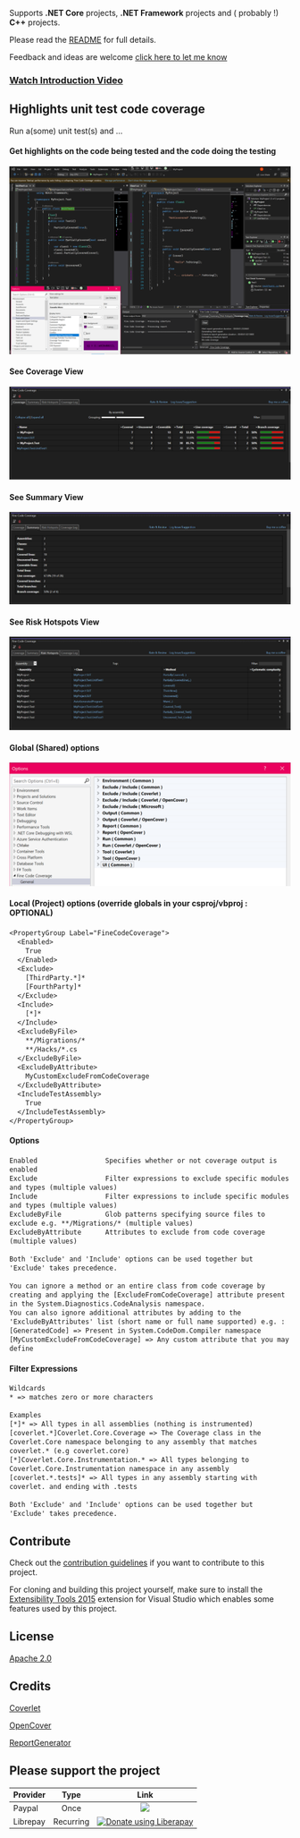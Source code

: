 Supports **.NET Core** projects, **.NET Framework** projects and ( probably !) **C++** projects.  

Please read the [README](https://github.com/FortuneN/FineCodeCoverage) for full details.

Feedback and ideas are welcome [click here to let me know](https://github.com/FortuneN/FineCodeCoverage/issues)

### <a href="https://www.youtube.com/watch?v=Rae5bTE2D3o" target="_blank">Watch Introduction Video</a>

## Highlights unit test code coverage
Run a(some) unit test(s) and ...

#### Get highlights on the code being tested and the code doing the testing
![Code Being Tested](https://raw.githubusercontent.com/FortuneN/FineCodeCoverage/master/Art/preview-coverage.png)

#### See Coverage View
![Coverage View](https://raw.githubusercontent.com/FortuneN/FineCodeCoverage/master/Art/Output-Coverage.png)

#### See Summary View
![Summary View](https://raw.githubusercontent.com/FortuneN/FineCodeCoverage/master/Art/Output-Summary.png)

#### See Risk Hotspots View
![Risk Hotspots View](https://raw.githubusercontent.com/FortuneN/FineCodeCoverage/master/Art/Output-RiskHotspots.png)

#### Global (Shared) options
![Global Options](https://raw.githubusercontent.com/FortuneN/FineCodeCoverage/master/Art/Options-Global.png)

#### Local (Project) options (override globals in your csproj/vbproj : OPTIONAL)
```
<PropertyGroup Label="FineCodeCoverage">
  <Enabled>
	True
  </Enabled>
  <Exclude>
	[ThirdParty.*]*
	[FourthParty]*
  </Exclude>
  <Include>
	[*]*
  </Include>
  <ExcludeByFile>
	**/Migrations/*
	**/Hacks/*.cs
  </ExcludeByFile>
  <ExcludeByAttribute>
	MyCustomExcludeFromCodeCoverage
  </ExcludeByAttribute>
  <IncludeTestAssembly>
	True
  </IncludeTestAssembly>
</PropertyGroup>
```

#### Options
```
Enabled                 Specifies whether or not coverage output is enabled
Exclude                 Filter expressions to exclude specific modules and types (multiple values)
Include                 Filter expressions to include specific modules and types (multiple values)
ExcludeByFile           Glob patterns specifying source files to exclude e.g. **/Migrations/* (multiple values)
ExcludeByAttribute      Attributes to exclude from code coverage (multiple values)

Both 'Exclude' and 'Include' options can be used together but 'Exclude' takes precedence.

You can ignore a method or an entire class from code coverage by creating and applying the [ExcludeFromCodeCoverage] attribute present in the System.Diagnostics.CodeAnalysis namespace.
You can also ignore additional attributes by adding to the 'ExcludeByAttributes' list (short name or full name supported) e.g. :
[GeneratedCode] => Present in System.CodeDom.Compiler namespace
[MyCustomExcludeFromCodeCoverage] => Any custom attribute that you may define
```

#### Filter Expressions
```
Wildcards
* => matches zero or more characters
		
Examples
[*]* => All types in all assemblies (nothing is instrumented)
[coverlet.*]Coverlet.Core.Coverage => The Coverage class in the Coverlet.Core namespace belonging to any assembly that matches coverlet.* (e.g coverlet.core)
[*]Coverlet.Core.Instrumentation.* => All types belonging to Coverlet.Core.Instrumentation namespace in any assembly
[coverlet.*.tests]* => All types in any assembly starting with coverlet. and ending with .tests

Both 'Exclude' and 'Include' options can be used together but 'Exclude' takes precedence.
```

## Contribute
Check out the [contribution guidelines](https://raw.githubusercontent.com/FortuneN/FineCodeCoverage/master/CONTRIBUTING.md)
if you want to contribute to this project.

For cloning and building this project yourself, make sure
to install the
[Extensibility Tools 2015](https://visualstudiogallery.msdn.microsoft.com/ab39a092-1343-46e2-b0f1-6a3f91155aa6)
extension for Visual Studio which enables some features
used by this project.

## License
[Apache 2.0](https://raw.githubusercontent.com/FortuneN/FineCodeCoverage/master/LICENSE)

## Credits
[Coverlet](https://github.com/coverlet-coverage/coverlet)

[OpenCover](https://github.com/OpenCover/opencover)

[ReportGenerator](https://github.com/danielpalme/ReportGenerator)

## Please support the project
| Provider | Type      | Link                                                                                                                              |
|:---------|:---------:|:---------------------------------------------------------------------------------------------------------------------------------:|
| Paypal   | Once      | [<img src="https://www.paypalobjects.com/webstatic/mktg/Logo/pp-logo-100px.png">](https://paypal.me/FortuneNgwenya)               |
| Librepay | Recurring | [<img alt="Donate using Liberapay" src="https://raw.githubusercontent.com/FortuneN/FineCodeCoverage/master/Art/librepay.png">](https://liberapay.com/FortuneN/donate)                                |
